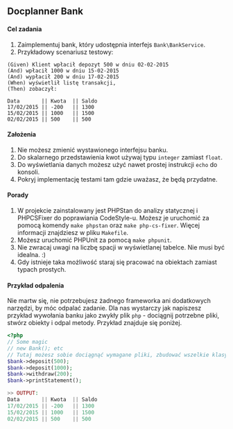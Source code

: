 ## Docplanner Bank

#### Cel zadania
1. Zaimplementuj bank, który udostępnia interfejs `Bank\BankService`.
2. Przykładowy scenariusz testowy:
```gherkin
(Given) Klient wpłacił depozyt 500 w dniu 02-02-2015
(And) wpłacił 1000 w dniu 15-02-2015
(And) wypłacił 200 w dniu 17-02-2015
(When) wyświetlił listę transakcji,
(Then) zobaczył:

Data       || Kwota  || Saldo
17/02/2015 || -200   || 1300
15/02/2015 || 1000   || 1500
02/02/2015 || 500    || 500
```

#### Założenia
1. Nie możesz zmienić wystawionego interfejsu banku.
2. Do skalarnego przedstawienia kwot używaj typu `integer` zamiast `float`.
3. Do wyświetlania danych możesz użyć nawet prostej instrukcji `echo` do konsoli.
4. Pokryj implementację testami tam gdzie uważasz, że będą przydatne.

#### Porady
1. W projekcie zainstalowany jest PHPStan do analizy statycznej i PHPCSFixer do poprawiania CodeStyle-u. Możesz je uruchomić za pomocą komendy `make phpstan` oraz `make php-cs-fixer`. Więcej informacji znajdziesz w pliku `Makefile`.
2. Możesz uruchomić PHPUnit za pomocą `make phpunit`. 
3. Nie zwracaj uwagi na liczbę spacji w wyświetlanej tabelce. Nie musi być idealna. :)
4. Gdy istnieje taka możliwość staraj się pracować na obiektach zamiast typach prostych.

#### Przykład odpalenia
Nie martw się, nie potrzebujesz żadnego frameworka ani dodatkowych narzędzi, by móc odpalać zadanie. Dla nas wystarczy jak napiszesz przykład wywołania banku jako zwykły plik `php` - dociągnij potrzebne pliki, stwórz obiekty i odpal metody. Przykład znajduje się poniżej.

```php
<?php
// Some magic
// new Bank(); etc
// Tutaj możesz sobie dociągnąć wymagane pliki, zbudować wszelkie klasy i ich użyć.
$bank->deposit(500);
$bank->deposit(1000);
$bank->withdraw(200);
$bank->printStatement();

>> OUTPUT:
Data       || Kwota  || Saldo
17/02/2015 || -200   || 1300
15/02/2015 || 1000   || 1500
02/02/2015 || 500    || 500
```
